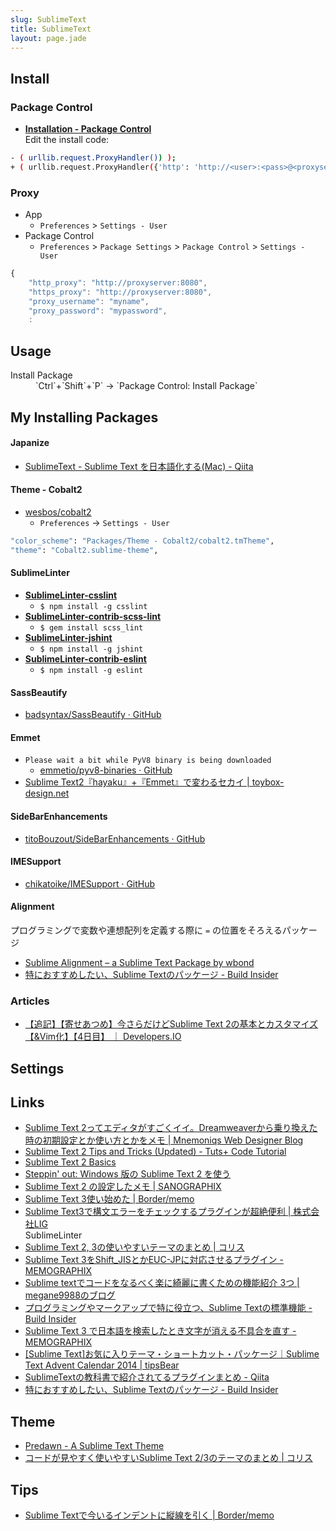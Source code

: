 ```yaml
---
slug: SublimeText
title: SublimeText
layout: page.jade
---
```


## Install

### Package Control
- __[Installation - Package Control](https://packagecontrol.io/installation)__  
Edit the install code:
```bash
- ( urllib.request.ProxyHandler()) );
+ ( urllib.request.ProxyHandler({'http': 'http://<user>:<pass>@<proxyserver>:<port>'})) );
```

### Proxy

- App
    - `Preferences` > `Settings - User`
- Package Control
    - `Preferences` > `Package Settings` > `Package Control` > `Settings - User`

```js
{
    "http_proxy": "http://proxyserver:8080",
    "https_proxy": "http://proxyserver:8080",
    "proxy_username": "myname",
    "proxy_password": "mypassword",
    :
```


## Usage
<dl>
  <dt>Install Package</dt>
  <dd>`Ctrl`+`Shift`+`P` → `Package Control: Install Package`</dd>
<dl>


## My Installing Packages

#### Japanize

- [SublimeText - Sublime Text を日本語化する(Mac) - Qiita](http://qiita.com/tak74/items/baa17a423c9969815c9f)

#### Theme - Cobalt2
- [wesbos/cobalt2](https://github.com/wesbos/cobalt2)
    - `Preferences` → `Settings - User`
```bash
"color_scheme": "Packages/Theme - Cobalt2/cobalt2.tmTheme",
"theme": "Cobalt2.sublime-theme",
```

#### SublimeLinter
- __[SublimeLinter-csslint](https://github.com/SublimeLinter/SublimeLinter-csslint)__
    - `$ npm install -g csslint`
- __[SublimeLinter-contrib-scss-lint](https://github.com/attenzione/SublimeLinter-scss-lint)__
    - `$ gem install scss_lint`
- __[SublimeLinter-jshint](https://github.com/SublimeLinter/SublimeLinter-jshint)__
    - `$ npm install -g jshint`
- __[SublimeLinter-contrib-eslint](https://packagecontrol.io/packages/SublimeLinter-contrib-eslint)__
    - `$ npm install -g eslint`

#### SassBeautify
- [badsyntax/SassBeautify · GitHub](https://github.com/badsyntax/SassBeautify)

#### Emmet
- `Please wait a bit while PyV8 binary is being downloaded`
    - [emmetio/pyv8-binaries · GitHub](https://github.com/emmetio/pyv8-binaries#readme)
- [Sublime Text2『hayaku』+『Emmet』で変わるセカイ | toybox-design.net](http://toybox-design.net/?p=488)

#### SideBarEnhancements
- [titoBouzout/SideBarEnhancements · GitHub](https://github.com/titoBouzout/SideBarEnhancements)

#### IMESupport
- [chikatoike/IMESupport · GitHub](https://github.com/chikatoike/IMESupport)

#### Alignment
プログラミングで変数や連想配列を定義する際に `=` の位置をそろえるパッケージ
- [Sublime Alignment – a Sublime Text Package by wbond](http://wbond.net/sublime_packages/alignment)
- [特におすすめしたい、Sublime Textのパッケージ - Build Insider](http://www.buildinsider.net/small/sublimetext/03)

### Articles
- [【追記】【寄せあつめ】今さらだけどSublime Text 2の基本とカスタマイズ【&Vim化】【4日目】 ｜ Developers.IO](http://dev.classmethod.jp/tool/html-corder-sublime-text-2-customize/)


## Settings



## Links
- [Sublime Text 2ってエディタがすごくイイ。Dreamweaverから乗り換えた時の初期設定とか使い方とかをメモ | Mnemoniqs Web Designer Blog](http://mnemoniqs.com/web/sublimetext2/)
- [Sublime Text 2 Tips and Tricks (Updated) - Tuts+ Code Tutorial](http://code.tutsplus.com/tutorials/sublime-text-2-tips-and-tricks--net-21519)
- [Sublime Text 2 Basics](http://www.slideshare.net/gaspanik/sublime-text-2-basics)
- [Steppin' out: Windows 版の Sublime Text 2 を使う](http://blog.segu.jp/2012/05/windows-sublime-text-2.html)
- [Sublime Text 2 の設定したメモ | SANOGRAPHIX](http://www.sanographix.net/2013/02/sublime-text-2/)
- [Sublime Text 3使い始めた | Border/memo](http://brdr-mmrndm.tumblr.com/post/78942938554/sublime-text-3)
- [Sublime Text3で構文エラーをチェックするプラグインが超絶便利 | 株式会社LIG](http://liginc.co.jp/web/js/73704)  
  SublimeLinter
- [Sublime Text 2, 3の使いやすいテーマのまとめ | コリス](http://coliss.com/articles/freebies/freebies-sublime-text-themes-2014-newyear.html)
- [Sublime Text 3をShift_JISとかEUC-JPに対応させるプラグイン - MEMOGRAPHIX](http://memo.sanographix.net/post/80745994080)
- [Sublime textでコードをなるべく楽に綺麗に書くための機能紹介 3つ | megane9988のブログ](http://megane-blog.com/2014/08/15/1284)
- [プログラミングやマークアップで特に役立つ、Sublime Textの標準機能 - Build Insider](http://www.buildinsider.net/small/sublimetext/02)
- [Sublime Text 3 で日本語を検索したとき文字が消える不具合を直す - MEMOGRAPHIX](http://memo.sanographix.net/post/101061111635)
- [[Sublime Text]お気に入りテーマ・ショートカット・パッケージ｜Sublime Text Advent Calendar 2014 | tipsBear](http://tipsbear.com/sublime-thankyou/)
- [SublimeTextの教科書で紹介されてるプラグインまとめ - Qiita](http://qiita.com/maccotsan/items/f320036e19f8d3b798c1)
- [特におすすめしたい、Sublime Textのパッケージ - Build Insider](http://www.buildinsider.net/small/sublimetext/03)


## Theme
- [Predawn - A Sublime Text Theme](http://jamiewilson.io/predawn/)
- [コードが見やすく使いやすいSublime Text 2/3のテーマのまとめ | コリス](http://coliss.com/articles/build-websites/operation/work/sublime-text-themes-for-developer-2014.html)

## Tips
- [Sublime Textで今いるインデントに縦線を引く | Border/memo](http://brdr-mmrndm.tumblr.com/post/80456872825/sublime-text)
